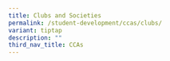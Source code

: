 ```yaml
---
title: Clubs and Societies
permalink: /student-development/ccas/clubs/
variant: tiptap
description: ""
third_nav_title: CCAs
---
```

